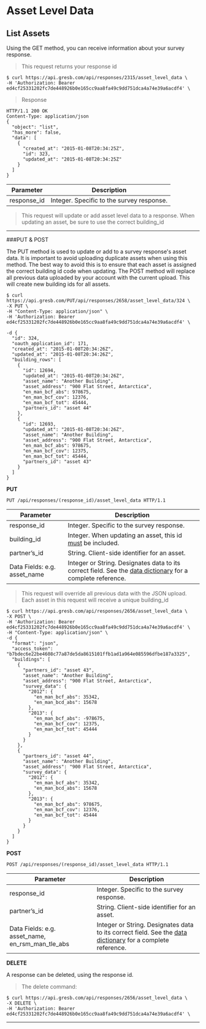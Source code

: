 # Asset Level Data


## List Assets

Using the GET method, you can receive information about your survey response.

>This request returns your response id

```shell
$ curl https://api.gresb.com/api/responses/2315/asset_level_data \
-H 'Authorization: Bearer ed4cf25331202fc7de448926b0e165cc9aa8fa49c9dd751dca4a74e39a6acdf4' \
```

>Response

```http
HTTP/1.1 200 OK
Content-Type: application/json
{
  "object": "list",
  "has_more": false,
  "data": [
    {
      "created_at": "2015-01-08T20:34:25Z",
      "id": 323,
      "updated_at": "2015-01-08T20:34:25Z"
    }
  ]
}
```

<table>
  <thead>
    <tr>
       <th>Parameter</th>
	<th>Description</th> 
     </tr>
 </thead>
 <tbody>
    <tr>
      <td>response_id</td>
      <td>Integer. Specific to the survey response.  </td>
    </tr>
    </tbody>
</table>


>This request will update or add asset level data to a response.  When updating an asset, be sure to use the correct building_id

----

###PUT & POST

The PUT method is used to update or add to a survey response's asset data.  It is important to avoid uploading duplicate assets when using this method.  The best way to avoid this is to ensure that each asset is assigned the correct building id code when updating.  The POST method will replace all previous data uploaded by your account with the current upload.  This will create new building ids for all assets.  


```shell
$ curl https://api.gresb.com/PUT/api/responses/2658/asset_level_data/324 \
-X PUT \
-H "Content-Type: application/json" \
-H 'Authorization: Bearer ed4cf25331202fc7de448926b0e165cc9aa8fa49c9dd751dca4a74e39a6acdf4' \

-d {
  "id": 324,
  "oauth_application_id": 171,
  "created_at": "2015-01-08T20:34:26Z",
  "updated_at": "2015-01-08T20:34:26Z",
  "building_rows": [
    {
      "id": 12694,
      "updated_at": "2015-01-08T20:34:26Z",
      "asset_name": "Another Building",
      "asset_address": "900 Flat Street, Antarctica",
      "en_man_bcf_abs": 978675,
      "en_man_bcf_cov": 12376,
      "en_man_bcf_tot": 45444,
      "partners_id": "asset 44"
    },
    {
      "id": 12693,
      "updated_at": "2015-01-08T20:34:26Z",
      "asset_name": "Another Building",
      "asset_address": "900 Flat Street, Antarctica",
      "en_man_bcf_abs": 978675,
      "en_man_bcf_cov": 12375,
      "en_man_bcf_tot": 45444,
      "partners_id": "asset 43"
    }
  ]
}
```


**PUT**

`PUT /api/responses/(response_id)/asset_level_data HTTP/1.1`

<table>
  <thead>
    <tr>
       <th>Parameter</th>
       <th>Description</th>
    </tr>
  </thead>
  <tbody>
    <tr>
      <td>response_id</td>
      <td>Integer. Specific to the survey response. </td>
    </tr>
    <tr>
      <td>building_id</td>
      <td>Integer. When updating an asset, this id <u>must</u> be included.</td>
    </tr>
    <tr>
      <td>partner’s_id</td>
      <td>String. Client-side identifier for an asset.</td>  
    </tr>
      <td>Data Fields: e.g. asset_name</td>
      <td>Integer or String.  Designates data to its correct field.  See the <a href=#data-dictionary>data dictionary</a> for a complete reference.
  </tbody>
</table>

>This request will override all previous data with the JSON upload. Each asset in this request will receive a unique building_id


```shell
$ curl https://api.gresb.com/api/responses/2656/asset_level_data \
-X POST \
-H 'Authorization: Bearer ed4cf25331202fc7de448926b0e165cc9aa8fa49c9dd751dca4a74e39a6acdf4' \
-H "Content-Type: application/json" \
-d {
  "format": "json",
  "access_token": "b7bdec6e22be4608c77a87de5da8615101ffb1ad1a964e085596dfbe187a3325",
  "buildings": [
    {
      "partners_id": "asset 43",
      "asset_name": "Another Building",
      "asset_address": "900 Flat Street, Antarctica",
      "survey_data": {
        "2012": {
          "en_man_bcf_abs": 35342,
          "en_man_bcd_abs": 15678
        },
        "2013": {
          "en_man_bcf_abs": -978675,
          "en_man_bcf_cov": 12375,
          "en_man_bcf_tot": 45444
        }
      }
    },
    {
      "partners_id": "asset 44",
      "asset_name": "Another Building",
      "asset_address": "900 Flat Street, Antarctica",
      "survey_data": {
        "2012": {
          "en_man_bcf_abs": 35342,
          "en_man_bcd_abs": 15678
        },
        "2013": {
          "en_man_bcf_abs": 978675,
          "en_man_bcf_cov": 12376,
          "en_man_bcf_tot": 45444
        }
      }
    }
  ]
}
```



**POST**

`POST /api/responses/(response_id)/asset_level_data HTTP/1.1`

<table>
  <thead>
    <tr>
       <th>Parameter</th>
       <th>Description</th>
    </tr>
  </thead>
  <tbody>
    <tr>
      <td>response_id</td>
      <td>Integer. Specific to the survey response. </td>
    </tr>
     <tr>
      <td>partner’s_id</td>
      <td>String. Client-side identifier for an asset.</td>  
    </tr>
      <td>Data Fields: e.g. asset_name, en_rsm_man_tle_abs</td>
      <td>Integer or String.  Designates data to its correct field.  See the <a href=#data-dictionary>data dictionary</a> for a complete reference.
  </tbody>
</table>

**DELETE**

A response can be deleted, using the response id.

>The delete command:

```shell
$ curl https://api.gresb.com/api/responses/2656/asset_level_data \
-X DELETE \
-H 'Authorization: Bearer ed4cf25331202fc7de448926b0e165cc9aa8fa49c9dd751dca4a74e39a6acdf4' \
```


----
